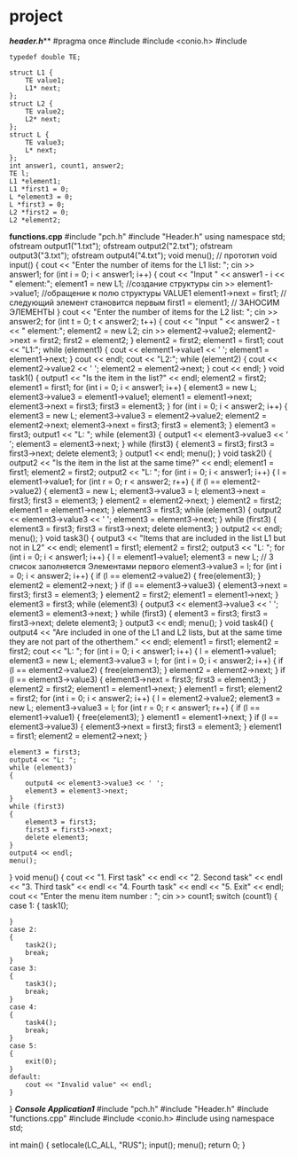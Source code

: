 # project
*****header.h*******
	#pragma once
	#include <iostream>
	#include <conio.h>
	#include <fstream>

	typedef double TE;

	struct L1 {
		TE value1;
		L1* next;
	};
	struct L2 {
		TE value2;
		L2* next;
	};
	struct L {
		TE value3;
		L* next;
	};
	int answer1, count1, answer2;
	TE l;
	L1 *element1;
	L1 *first1 = 0;
	L *element3 = 0;
	L *first3 = 0;
	L2 *first2 = 0;
	L2 *element2;
 ****functions.cpp**** 
#include "pch.h"
#include "Header.h"
using namespace std;
ofstream output1("1.txt");
ofstream output2("2.txt");
ofstream output3("3.txt");
ofstream output4("4.txt");
void menu(); // прототип
void input() {
	cout << "Enter the number of items for the L1 list: ";
	cin >> answer1;
	for (int i = 0; i < answer1; i++)
	{
		cout << "Input " << answer1 - i << " element:";
		element1 = new L1; //создание структуры
		cin >> element1->value1; //обращение к полю структуры VALUE1
		element1->next = first1; // следующий элемент становится первым
		first1 = element1; // ЗАНОСИМ ЭЛЕМЕНТЫ
	}
	cout << "Enter the number of items for the L2 list: ";
	cin >> answer2;
	for (int t = 0; t < answer2; t++)
	{
		cout << "Input " << answer2 - t << " element:";
		element2 = new L2;
		cin >> element2->value2;
		element2->next = first2;
		first2 = element2;
	}
	element2 = first2;
	element1 = first1;
	cout << "L1:";
	while (element1)
	{
		cout << element1->value1 << ' ';
		element1 = element1->next;
	}
	cout << endl;
	cout << "L2:";
	while (element2)
	{
		cout << element2->value2 << ' ';
		element2 = element2->next;
	}
	cout << endl;
}
void task1()
{
	output1 << "Is the item in the list?" << endl;
	element2 = first2;
	element1 = first1;
	for (int i = 0; i < answer1; i++)
	{
		element3 = new L;
		element3->value3 = element1->value1;
		element1 = element1->next;
		element3->next = first3;
		first3 = element3;
	}
	for (int i = 0; i < answer2; i++)
	{
		element3 = new L;
		element3->value3 = element2->value2;
		element2 = element2->next;
		element3->next = first3;
		first3 = element3;
	}
	element3 = first3;
	output1 << "L: ";
	while (element3)
	{
		output1 << element3->value3 << ' ';
		element3 = element3->next;
	}
	while (first3)
	{
		element3 = first3;
		first3 = first3->next; 
		delete element3;
	}
	output1 << endl;
	menu();
}
void task2() {
	output2 << "Is the item in the list at the same time?" << endl;
	element1 = first1;
	element2 = first2;
	output2 << "L: ";
	for (int i = 0; i < answer1; i++)
	{
		l = element1->value1;
		for (int r = 0; r < answer2; r++)
		{
			if (l == element2->value2)
			{
				element3 = new L;
				element3->value3 = l;
				element3->next = first3;
				first3 = element3;
			}
			element2 = element2->next;
		}
		element2 = first2;
		element1 = element1->next;
	}
	element3 = first3;
	while (element3)
	{
		output2 << element3->value3 << ' ';
		element3 = element3->next;
	}
	while (first3)
	{
		element3 = first3;
		first3 = first3->next;
		delete element3;
	}
	output2 << endl;
	menu();
}
void task3() {
	output3 << "Items that are included in the list L1 but not in L2" << endl;
	element1 = first1;
	element2 = first2;
	output3 << "L: ";
	for (int i = 0; i < answer1; i++)
	{
		l = element1->value1;
		element3 = new L; // 3 список заполняется Элементами первого
		element3->value3 = l;
		for (int i = 0; i < answer2; i++)
		{
			if (l == element2->value2)
			{
				free(element3);
			}
			element2 = element2->next;
		}
		if (l == element3->value3)
		{
			element3->next = first3;
			first3 = element3;
		}
		element2 = first2;
		element1 = element1->next;
	}
	element3 = first3;
	while (element3)
	{
		output3 << element3->value3 << ' ';
		element3 = element3->next;
	}
	while (first3)
	{
		element3 = first3;
		first3 = first3->next;
		delete element3;
	}
	output3 << endl;
	menu();
}
void task4()
{
	output4 << "Are included in one of the L1 and L2 lists, but at the same time they are not part of the otherthem." << endl;
	element1 = first1;
	element2 = first2;
	cout << "L: ";
	for (int i = 0; i < answer1; i++)
	{
		l = element1->value1;
		element3 = new L;
		element3->value3 = l;
		for (int i = 0; i < answer2; i++)
		{
			if (l == element2->value2)
			{
				free(element3);
			}
			element2 = element2->next;
		}
		if (l == element3->value3)
		{
			element3->next = first3;
			first3 = element3;
		}
		element2 = first2;
		element1 = element1->next;
	}
	element1 = first1;
	element2 = first2;
	for (int i = 0; i < answer2; i++)
	{
		l = element2->value2;
		element3 = new L;
		element3->value3 = l;
		for (int r = 0; r < answer1; r++)
		{
			if (l == element1->value1)
			{
				free(element3);
			}
			element1 = element1->next;
		}
		if (l == element3->value3)
		{
			element3->next = first3;
			first3 = element3;
		}
		element1 = first1;
		element2 = element2->next;
	}

	element3 = first3;
	output4 << "L: ";
	while (element3)
	{
		output4 << element3->value3 << ' ';
		element3 = element3->next;
	}
	while (first3)
	{
		element3 = first3;
		first3 = first3->next;
		delete element3;
	}
	output4 << endl;
	menu();
}
void menu() {
	cout << "1. First task" << endl << "2. Second task" << endl << "3. Third task" << endl << "4. Fourth task" << endl << "5. Exit" << endl;
	cout << "Enter the menu item number : ";
	cin >> count1;
	switch (count1) {
	case 1:
	{
		task1();
	
	}
	case 2:
	{
		task2();
		break;
	}
	case 3:
	{
		task3();
		break;
	}
	case 4:
	{
		task4();
		break;
	}
	case 5:
	{
		exit(0);
	}
	default:
		cout << "Invalid value" << endl;
	}
}
***Console Application1***
#include "pch.h"
#include "Header.h"
#include "functions.cpp"
#include <iostream>
#include <conio.h>
#include <fstream>
using namespace std;

int main()
{
	setlocale(LC_ALL, "RUS");
	input();
	menu();
	return 0;
}
